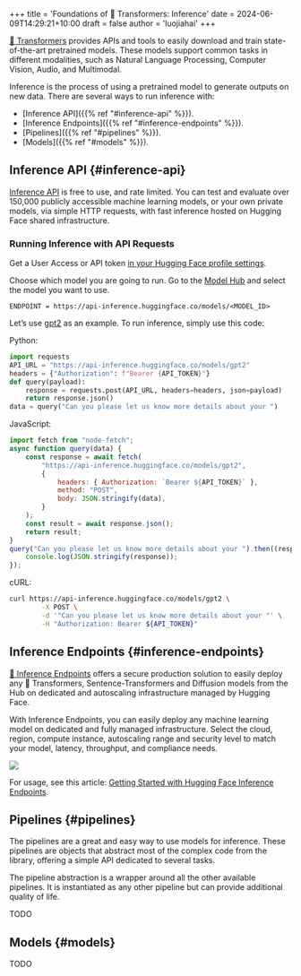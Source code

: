 +++
title = 'Foundations of 🤗 Transformers: Inference'
date = 2024-06-09T14:29:21+10:00
draft = false
author = 'luojiahai'
+++

[🤗 Transformers](https://huggingface.co/docs/transformers/) provides APIs and tools to easily download and train
state-of-the-art pretrained models. These models support common tasks in different modalities, such as Natural Language
Processing, Computer Vision, Audio, and Multimodal.

Inference is the process of using a pretrained model to generate outputs on new data. There are several ways to run
inference with:

- [Inference API]({{% ref "#inference-api" %}}).
- [Inference Endpoints]({{% ref "#inference-endpoints" %}}).
- [Pipelines]({{% ref "#pipelines" %}}).
- [Models]({{% ref "#models" %}}).

## Inference API {#inference-api}

[Inference API](https://huggingface.co/docs/api-inference/) is free to use, and rate limited. You can test and evaluate
over 150,000 publicly accessible machine learning models, or your own private models, via simple HTTP requests, with
fast inference hosted on Hugging Face shared infrastructure.

### Running Inference with API Requests

Get a User Access or API token [in your Hugging Face profile settings](https://huggingface.co/settings/tokens).

Choose which model you are going to run. Go to the [Model Hub](https://huggingface.co/models) and select the model you
want to use.

```
ENDPOINT = https://api-inference.huggingface.co/models/<MODEL_ID>
```

Let’s use [gpt2](https://huggingface.co/gpt2) as an example. To run inference, simply use this code:

Python:
```python
import requests
API_URL = "https://api-inference.huggingface.co/models/gpt2"
headers = {"Authorization": f"Bearer {API_TOKEN}"}
def query(payload):
    response = requests.post(API_URL, headers=headers, json=payload)
    return response.json()
data = query("Can you please let us know more details about your ")
```

JavaScript:
```javascript
import fetch from "node-fetch";
async function query(data) {
    const response = await fetch(
        "https://api-inference.huggingface.co/models/gpt2",
        {
            headers: { Authorization: `Bearer ${API_TOKEN}` },
            method: "POST",
            body: JSON.stringify(data),
        }
    );
    const result = await response.json();
    return result;
}
query("Can you please let us know more details about your ").then((response) => {
    console.log(JSON.stringify(response));
});
```

cURL:
```bash
curl https://api-inference.huggingface.co/models/gpt2 \
        -X POST \
        -d '"Can you please let us know more details about your "' \
        -H "Authorization: Bearer ${API_TOKEN}"
```

## Inference Endpoints {#inference-endpoints}

[🤗 Inference Endpoints](https://huggingface.co/docs/inference-endpoints/) offers a secure production solution to easily
deploy any 🤗 Transformers, Sentence-Transformers and Diffusion models from the Hub on dedicated and autoscaling
infrastructure managed by Hugging Face.

With Inference Endpoints, you can easily deploy any machine learning model on dedicated and fully managed
infrastructure. Select the cloud, region, compute instance, autoscaling range and security level to match your model,
latency, throughput, and compliance needs.

![](https://raw.githubusercontent.com/huggingface/hf-endpoints-documentation/main/assets/creation_flow.png)

For usage, see this article:
[Getting Started with Hugging Face Inference Endpoints](https://huggingface.co/blog/inference-endpoints).

## Pipelines {#pipelines}

The pipelines are a great and easy way to use models for inference. These pipelines are objects that abstract most of
the complex code from the library, offering a simple API dedicated to several tasks.

The pipeline abstraction is a wrapper around all the other available pipelines. It is instantiated as any other pipeline
but can provide additional quality of life.

TODO

## Models {#models}

TODO
